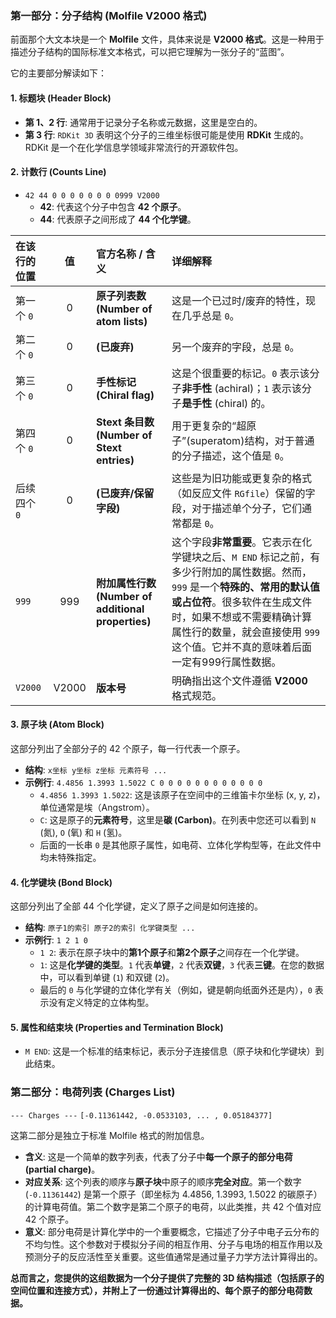 ### 第一部分：分子结构 (Molfile V2000 格式)

前面那个大文本块是一个 **Molfile** 文件，具体来说是 **V2000 格式**。这是一种用于描述分子结构的国际标准文本格式，可以把它理解为一张分子的“蓝图”。

它的主要部分解读如下：

#### **1. 标题块 (Header Block)**
*   **第 1、2 行**: 通常用于记录分子名称或元数据，这里是空白的。
*   **第 3 行**: `RDKit 3D` 表明这个分子的三维坐标很可能是使用 **RDKit** 生成的。RDKit 是一个在化学信息学领域非常流行的开源软件包。

#### **2. 计数行 (Counts Line)**
*   `42 44 0 0 0 0 0 0 0 0999 V2000`
    *   **42**: 代表这个分子中包含 **42 个原子**。
    *   **44**: 代表原子之间形成了 **44 个化学键**。

| 在该行的位置 | 值 | 官方名称 / 含义 | 详细解释 |
| :--- | :-: | :--- | :--- |
| 第一个 `0` | 0 | **原子列表数 (Number of atom lists)** | 这是一个已过时/废弃的特性，现在几乎总是 `0`。 |
| 第二个 `0` | 0 | **(已废弃)** | 另一个废弃的字段，总是 `0`。 |
| 第三个 `0` | 0 | **手性标记 (Chiral flag)** | 这是个很重要的标记。`0` 表示该分子**非手性** (achiral)；`1` 表示该分子**是手性** (chiral) 的。 |
| 第四个 `0` | 0 | **Stext 条目数 (Number of Stext entries)** | 用于更复杂的“超原子”(superatom)结构，对于普通的分子描述，这个值是 `0`。 |
| 后续四个 `0` | 0 | **(已废弃/保留字段)** | 这些是为旧功能或更复杂的格式（如反应文件 `RGfile`）保留的字段，对于描述单个分子，它们通常都是 `0`。 |
| `999` | 999 | **附加属性行数 (Number of additional properties)** | 这个字段**非常重要**。它表示在化学键块之后、`M END` 标记之前，有多少行附加的属性数据。然而，`999` 是一个**特殊的、常用的默认值或占位符**。很多软件在生成文件时，如果不想或不需要精确计算属性行的数量，就会直接使用 `999` 这个值。它并不真的意味着后面一定有999行属性数据。 |
| `V2000` | V2000 | **版本号** | 明确指出这个文件遵循 **V2000** 格式规范。 |



#### **3. 原子块 (Atom Block)**
这部分列出了全部分子的 42 个原子，每一行代表一个原子。
*   **结构**: `x坐标 y坐标 z坐标 元素符号 ...`
*   **示例行**: `4.4856 1.3993 1.5022 C 0 0 0 0 0 0 0 0 0 0 0 0`
    *   `4.4856 1.3993 1.5022`: 这是该原子在空间中的三维笛卡尔坐标 (x, y, z)，单位通常是埃（Angstrom）。
    *   `C`: 这是原子的**元素符号**，这里是**碳 (Carbon)**。在列表中您还可以看到 `N` (氮), `O` (氧) 和 `H` (氢)。
    *   后面的一长串 `0` 是其他原子属性，如电荷、立体化学构型等，在此文件中均未特殊指定。

#### **4. 化学键块 (Bond Block)**
这部分列出了全部 44 个化学键，定义了原子之间是如何连接的。
*   **结构**: `原子1的索引 原子2的索引 化学键类型 ...`
*   **示例行**: `1 2 1 0`
    *   `1 2`: 表示在原子块中的**第1个原子**和**第2个原子**之间存在一个化学键。
    *   `1`: 这是**化学键的类型**。`1` 代表**单键**，`2` 代表**双键**，`3` 代表**三键**。在您的数据中，可以看到单键 (`1`) 和双键 (`2`)。
    *   最后的 `0` 与化学键的立体化学有关（例如，键是朝向纸面外还是内），`0` 表示没有定义特定的立体构型。

#### **5. 属性和结束块 (Properties and Termination Block)**
*   `M END`: 这是一个标准的结束标记，表示分子连接信息（原子块和化学键块）到此结束。

### 第二部分：电荷列表 (Charges List)

`--- Charges ---`
`[-0.11361442, -0.0533103, ... , 0.05184377]`

这第二部分是独立于标准 Molfile 格式的附加信息。

*   **含义**: 这是一个简单的数字列表，代表了分子中**每一个原子的部分电荷 (partial charge)**。
*   **对应关系**: 这个列表的顺序与**原子块**中原子的顺序**完全对应**。第一个数字 (`-0.11361442`) 是第一个原子（即坐标为 4.4856, 1.3993, 1.5022 的碳原子）的计算电荷值。第二个数字是第二个原子的电荷，以此类推，共 42 个值对应 42 个原子。
*   **意义**: 部分电荷是计算化学中的一个重要概念，它描述了分子中电子云分布的不均匀性。这个参数对于模拟分子间的相互作用、分子与电场的相互作用以及预测分子的反应活性至关重要。这些值通常是通过量子力学方法计算得出的。

**总而言之，您提供的这组数据为一个分子提供了完整的 3D 结构描述（包括原子的空间位置和连接方式），并附上了一份通过计算得出的、每个原子的部分电荷数据。**